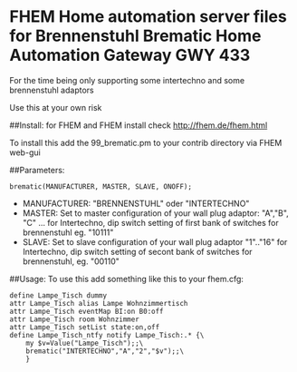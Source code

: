 # FHEM Home automation server files for Brennenstuhl Brematic Home Automation Gateway GWY 433
For the time being only supporting some intertechno and some brennenstuhl adaptors

Use this at your own risk

##Install:
for FHEM and FHEM install check http://fhem.de/fhem.html

To install this add the 99_brematic.pm to your contrib directory via FHEM web-gui

##Parameters:

```brematic(MANUFACTURER, MASTER, SLAVE, ONOFF);```

* MANUFACTURER: "BRENNENSTUHL" oder "INTERTECHNO"
* MASTER: Set to master configuration of your wall plug adaptor: "A","B", "C" ... for Intertechno, dip switch setting of first bank of switches for brennenstuhl eg. "10111"
* SLAVE: Set to slave configuration of your wall plug adaptor "1".."16" for Intertechno, dip switch setting of secont bank of switches for brennenstuhl, eg. "00110" 

##Usage:
To use this add something like this to your fhem.cfg:
```
define Lampe_Tisch dummy
attr Lampe_Tisch alias Lampe Wohnzimmertisch
attr Lampe_Tisch eventMap BI:on B0:off
attr Lampe_Tisch room Wohnzimmer
attr Lampe_Tisch setList state:on,off
define Lampe_Tisch_ntfy notify Lampe_Tisch:.* {\
    my $v=Value("Lampe_Tisch");;\
    brematic("INTERTECHNO","A","2","$v");;\
    }
```

